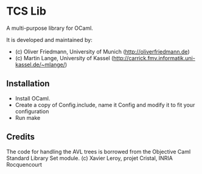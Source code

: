 TCS Lib
==================

A multi-purpose library for OCaml.

It is developed and maintained by:
- (c) Oliver Friedmann, University of Munich (http://oliverfriedmann.de)
- (c) Martin Lange, University of Kassel (http://carrick.fmv.informatik.uni-kassel.de/~mlange/)


## Installation

- Install OCaml.
- Create a copy of Config.include, name it Config and modify it to fit your configuration
- Run make


## Credits
The code for handling the AVL trees is borrowed from the Objective Caml Standard Library Set module.
(c) Xavier Leroy, projet Cristal, INRIA Rocquencourt
